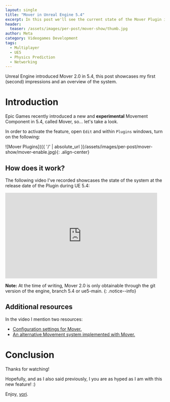 ```yaml
---
layout: single
title: "Mover in Unreal Engine 5.4"
excerpt: In this post we'll see the current state of the Mover Plugin in UE 5.4.
header:
  teaser: /assets/images/per-post/mover-show/thumb.jpg
author: Meta
category: Videogames Development
tags:
  - Multiplayer
  - UE5
  - Physics Prediction
  - Networking
---
```


Unreal Engine introduced Mover 2.0 in 5.4, this post showcases my first (second) impressions and an overview of the system.

# Introduction

Epic Games recently introduced a new and **experimental** Movement Component in 5.4, called Mover, so... let's take a look.

In order to activate the feature, open `Edit` and within `Plugins` windows, turn on the following:

![Mover Plugins]({{ '/' | absolute_url }}/assets/images/per-post/mover-show/mover-enable.jpg){: .align-center}

## How does it work?

The following video I've recorded showcases the state of the system at the release date of the Plugin during UE 5.4: 

<iframe width="480" height="270" src="https://www.youtube.com/embed/1jD4WT6wkjw" frameborder="0" allow="autoplay; encrypted-media" allowfullscreen></iframe>

**Note:** At the time of writing, Mover 2.0 is only obtainable through the git version of the engine, branch 5.4 or ue5-main.
{: .notice--info}

## Additional resources

In the video I mention two resources:
* [Configuration settings for Mover.](https://github.com/daftsoftware/MoverQ3?tab=readme-ov-file#important-notices)
* [An alternative Movement system implemented with Mover.](https://github.com/daftsoftware/MoverQ3)

# Conclusion

Thanks for watching! 

Hopefully, and as I also said previously, I you are as hyped as I am with this new feature! :)

Enjoy, [vori](https://twitter.com/vorixo).